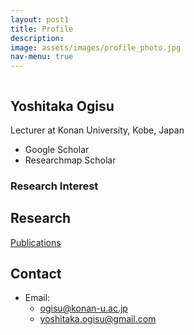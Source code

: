 ```yaml
---
layout: post1
title: Profile
description: 
image: assets/images/profile_photo.jpg
nav-menu: true
---
```


<!-- Main -->
<div id="main">


<section id="two" class="spotlights">
	<section class="scroll-fade">
		<div class="image">
      <img src="{{ 'assets/images/profile_photo.jpg' | relative_url }}" alt="" data-position="top center" />
    </div>
		<div class="content">
			<div class="inner">
				<h2 class="major">
        Yoshitaka Ogisu
        </h2>
        <p>Lecturer at <a herf="https://www.konan-u.ac.jp/">Konan University</a>, Kobe, Japan</p>
        <ul>
        <li> <a herf="https://scholar.google.co.jp/citations?user=olbpst8AAAAJ">Google Scholar</li>
        <li> <a herf="https://researchmap.jp/yoshitaka_ogisu">Researchmap Scholar</li>
        </ul>
			</div>
		</div>
	</section>
</section>


### Research Interest


## Research
[Publications](./papers.html)

## Contact
- Email: 
  - ogisu@konan-u.ac.jp
  - yoshitaka.ogisu@gmail.com